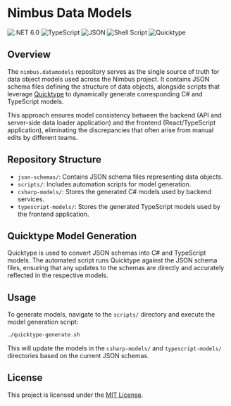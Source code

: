 # Nimbus Data Models

![.NET 6.0](https://img.shields.io/badge/.NET-6.0-blueviolet) ![TypeScript](https://img.shields.io/badge/TypeScript-3178C6.svg?&logo=typescript&logoColor=white) ![JSON](https://img.shields.io/badge/JSON-%20Schema-lightgrey) ![Shell Script](https://img.shields.io/badge/Shell%20Script-121011.svg?&logo=gnu-bash&logoColor=white) ![Quicktype](https://img.shields.io/badge/Quicktype-Tool-teal)

## Overview

The `nimbus.datamodels` repository serves as the single source of truth for data object models used across the Nimbus project. It contains JSON schema files defining the structure of data objects, alongside scripts that leverage [Quicktype](https://quicktype.io/) to dynamically generate corresponding C# and TypeScript models.

This approach ensures model consistency between the backend (API and server-side data loader application) and the frontend (React/TypeScript application), eliminating the discrepancies that often arise from manual edits by different teams.

## Repository Structure

- `json-schemas/`: Contains JSON schema files representing data objects.
- `scripts/`: Includes automation scripts for model generation.
- `csharp-models/`: Stores the generated C# models used by backend services.
- `typescript-models/`: Stores the generated TypeScript models used by the frontend application.

## Quicktype Model Generation

Quicktype is used to convert JSON schemas into C# and TypeScript models. The automated script runs Quicktype against the JSON schema files, ensuring that any updates to the schemas are directly and accurately reflected in the respective models.

## Usage

To generate models, navigate to the `scripts/` directory and execute the model generation script:

```bash
./quicktype-generate.sh
```

This will update the models in the `csharp-models/` and `typescript-models/` directories based on the current JSON schemas.

## License

This project is licensed under the [MIT License](LICENSE).
